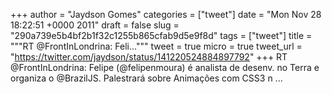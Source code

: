 
+++
author = "Jaydson Gomes"
categories = ["tweet"]
date = "Mon Nov 28 18:22:51 +0000 2011"
draft = false
slug = "290a739e5b4bf2b1f32c1255b865cfab9d5e9f8d"
tags = ["tweet"]
title = """RT @FrontInLondrina: Feli..."""
tweet = true
micro = true
tweet_url = "https://twitter.com/jaydson/status/141220524884897792"
+++
RT @FrontInLondrina: Felipe (@felipenmoura) é analista de desenv. no Terra e organiza o @BrazilJS. Palestrará sobre Animações com CSS3 n ...
